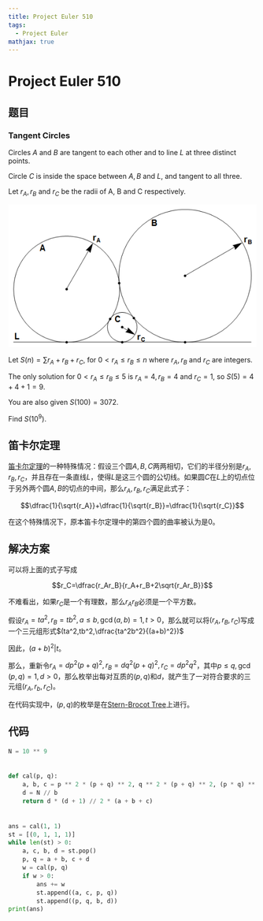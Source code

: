 ```yaml
---
title: Project Euler 510
tags:
  - Project Euler
mathjax: true
---
```

<escape><!-- more --></escape>
    


# Project Euler 510
## 题目
### Tangent Circles

Circles $A$ and $B$ are tangent to each other and to line $L$ at three distinct points.

Circle $C$ is inside the space between $A, B$ and $L$, and tangent to all three.

Let $r_A, r_B$ and $r_C$ be the radii of A, B and C respectively.

![](../images/p510_tangent_circles.png)

Let $S(n)=\sum r_A+r_B+r_C$, for $0<r_A\le r_B\le n$ where $r_A, r_B$ and $r_C$ are integers.

The only solution for $0<r_A\le r_B\le5$ is $r_A=4, r_B=4$ and $r_C=1$, so $S(5)=4+4+1=9$.

You are also given $S(100)=3072$.

Find $S(10^9)$.

## 笛卡尔定理

[笛卡尔定理](https://en.wikipedia.org/wiki/Descartes%27_theorem#Special_cases)的一种特殊情况：假设三个圆$A,B,C$两两相切，它们的半径分别是$r_A,r_B,r_C$，并且存在一条直线$L$，使得$L$是这三个圆的公切线。如果圆$C$在$L$上的切点位于另外两个圆$A,B$的切点的中间，那么$r_A,r_B,r_C$满足此式子：

$$\dfrac{1}{\sqrt{r_A}}+\dfrac{1}{\sqrt{r_B}}=\dfrac{1}{\sqrt{r_C}}$$

在这个特殊情况下，原本笛卡尔定理中的第四个圆的曲率被认为是$0$。

## 解决方案

可以将上面的式子写成

$$r_C=\dfrac{r_Ar_B}{r_A+r_B+2\sqrt{r_Ar_B}}$$

不难看出，如果$r_C$是一个有理数，那么$r_Ar_B$必须是一个平方数。

假设$r_A=ta^2,r_B=tb^2,a\le b,\gcd(a,b)=1,t>0$，那么就可以将$(r_A,r_B,r_C)$写成一个三元组形式$(ta^2,tb^2,\dfrac{ta^2b^2}{(a+b)^2})$

因此，$(a+b)^2|t$。

那么，重新令$r_A=dp^2(p+q)^2,r_B=dq^2(p+q)^2,r_C=dp^2q^2$，其中$p\le q,\gcd(p,q)=1,d>0$，那么枚举出每对互质的$(p,q)$和$d$，就产生了一对符合要求的三元组$(r_A,r_b,r_C)$。

在代码实现中，$(p,q)$的枚举是在[Stern-Brocot Tree](https://en.wikipedia.org/wiki/Stern%E2%80%93Brocot_tree)上进行。
## 代码


```py
N = 10 ** 9


def cal(p, q):
    a, b, c = p ** 2 * (p + q) ** 2, q ** 2 * (p + q) ** 2, (p * q) ** 2
    d = N // b
    return d * (d + 1) // 2 * (a + b + c)


ans = cal(1, 1)
st = [(0, 1, 1, 1)]
while len(st) > 0:
    a, c, b, d = st.pop()
    p, q = a + b, c + d
    w = cal(p, q)
    if w > 0:
        ans += w
        st.append((a, c, p, q))
        st.append((p, q, b, d))
print(ans)

```